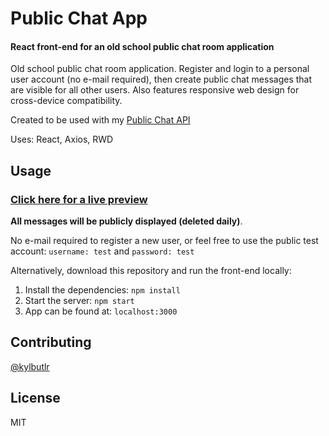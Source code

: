 # Public Chat App

#### React front-end for an old school public chat room application

Old school public chat room application. Register and login to a personal user account (no e-mail required), then create public chat messages that are visible for all other users. Also features responsive web design for cross-device compatibility.

Created to be used with my [Public Chat API](https://github.com/kylbutlr/public-chat-api)

Uses: React, Axios, RWD

## Usage

### [Click here for a live preview](https://kylbutlr-chat-app.herokuapp.com/)

**All messages will be publicly displayed (deleted daily)**.

No e-mail required to register a new user, or feel free to use the public test account: ```username: test``` and ```password: test```

Alternatively, download this repository and run the front-end locally:

1. Install the dependencies: ```npm install```
2. Start the server: ```npm start``` 
3. App can be found at: ```localhost:3000```

## Contributing

[@kylbutlr](https://github.com/kylbutlr)

## License

MIT
